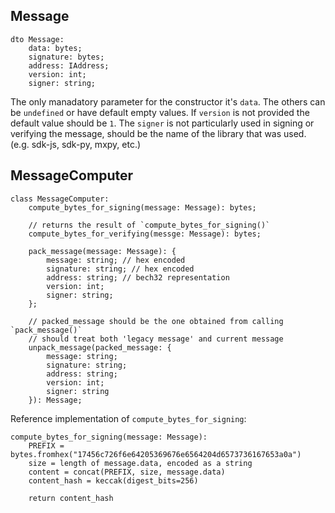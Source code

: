## Message

```
dto Message:
    data: bytes;
    signature: bytes;
    address: IAddress;
    version: int;
    signer: string;
```

The only manadatory parameter for the constructor it's `data`. The others can be `undefined` or have default empty values.
If `version` is not provided the default value should be `1`.
The `signer` is not particularly used in signing or verifying the message, should be the name of the library that was used. (e.g. sdk-js, sdk-py, mxpy, etc.) 

## MessageComputer

```
class MessageComputer:
    compute_bytes_for_signing(message: Message): bytes;

    // returns the result of `compute_bytes_for_signing()`
    compute_bytes_for_verifying(messge: Message): bytes;

    pack_message(message: Message): {
        message: string; // hex encoded
        signature: string; // hex encoded
        address: string; // bech32 representation
        version: int;
        signer: string;
    };

    // packed_message should be the one obtained from calling `pack_message()`
    // should treat both 'legacy message' and current message
    unpack_message(packed_message: {
        message: string;
        signature: string;
        address: string;
        version: int;
        signer: string
    }): Message;
```

Reference implementation of `compute_bytes_for_signing`:

```
compute_bytes_for_signing(message: Message):
    PREFIX = bytes.fromhex("17456c726f6e64205369676e6564204d6573736167653a0a")
    size = length of message.data, encoded as a string
    content = concat(PREFIX, size, message.data)
    content_hash = keccak(digest_bits=256)
    
    return content_hash
```
